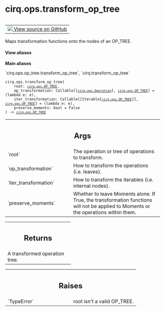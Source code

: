 <div itemscope itemtype="http://developers.google.com/ReferenceObject">
<meta itemprop="name" content="cirq.ops.transform_op_tree" />
<meta itemprop="path" content="Stable" />
</div>

# cirq.ops.transform_op_tree

<!-- Insert buttons and diff -->

<table class="tfo-notebook-buttons tfo-api" align="left">

<td>
  <a target="_blank" href="https://github.com/quantumlib/cirq/tree/master/cirq/ops/op_tree.py">
    <img src="https://www.tensorflow.org/images/GitHub-Mark-32px.png" />
    View source on GitHub
  </a>
</td>
</table>



Maps transformation functions onto the nodes of an OP_TREE.

<section class="expandable">
  <h4 class="showalways">View aliases</h4>
  <p>
<b>Main aliases</b>
<p>`cirq.ops.op_tree.transform_op_tree`, `cirq.transform_op_tree`</p>
</p>
</section>

<pre class="devsite-click-to-copy prettyprint lang-py tfo-signature-link">
<code>cirq.ops.transform_op_tree(
    root: <a href="../../cirq/ops/OP_TREE.md"><code>cirq.ops.OP_TREE</code></a>,
    op_transformation: Callable[[<a href="../../cirq/ops/Operation.md"><code>cirq.ops.Operation</code></a>], <a href="../../cirq/ops/OP_TREE.md"><code>cirq.ops.OP_TREE</code></a>] = (lambda e: e),
    iter_transformation: Callable[[Iterable[<a href="../../cirq/ops/OP_TREE.md"><code>cirq.ops.OP_TREE</code></a>]], <a href="../../cirq/ops/OP_TREE.md"><code>cirq.ops.OP_TREE</code></a>] = (lambda e: e),
    preserve_moments: bool = False
) -> <a href="../../cirq/ops/OP_TREE.md"><code>cirq.ops.OP_TREE</code></a>
</code></pre>



<!-- Placeholder for "Used in" -->


<!-- Tabular view -->
 <table class="responsive fixed orange">
<colgroup><col width="214px"><col></colgroup>
<tr><th colspan="2"><h2 class="add-link">Args</h2></th></tr>

<tr>
<td>
`root`
</td>
<td>
The operation or tree of operations to transform.
</td>
</tr><tr>
<td>
`op_transformation`
</td>
<td>
How to transform the operations (i.e. leaves).
</td>
</tr><tr>
<td>
`iter_transformation`
</td>
<td>
How to transform the iterables (i.e. internal
nodes).
</td>
</tr><tr>
<td>
`preserve_moments`
</td>
<td>
Whether to leave Moments alone. If True, the
transformation functions will not be applied to Moments or the
operations within them.
</td>
</tr>
</table>



<!-- Tabular view -->
 <table class="responsive fixed orange">
<colgroup><col width="214px"><col></colgroup>
<tr><th colspan="2"><h2 class="add-link">Returns</h2></th></tr>
<tr class="alt">
<td colspan="2">
A transformed operation tree.
</td>
</tr>

</table>



<!-- Tabular view -->
 <table class="responsive fixed orange">
<colgroup><col width="214px"><col></colgroup>
<tr><th colspan="2"><h2 class="add-link">Raises</h2></th></tr>

<tr>
<td>
`TypeError`
</td>
<td>
root isn't a valid OP_TREE.
</td>
</tr>
</table>

